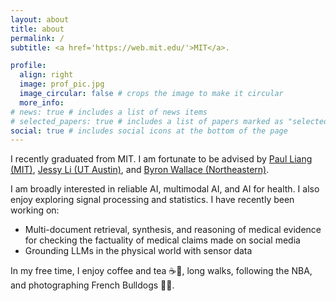 ```yaml
---
layout: about
title: about
permalink: /
subtitle: <a href='https://web.mit.edu/'>MIT</a>.

profile:
  align: right
  image: prof_pic.jpg
  image_circular: false # crops the image to make it circular
  more_info:
# news: true # includes a list of news items
# selected_papers: true # includes a list of papers marked as "selected={true}"
social: true # includes social icons at the bottom of the page
---
```


I recently graduated from MIT. I am fortunate to be advised by [Paul Liang (MIT)](https://pliang279.github.io/), [Jessy Li (UT Austin)](https://jessyli.com/), and [Byron Wallace (Northeastern)](https://www.byronwallace.com/).

I am broadly interested in reliable AI, multimodal AI, and AI for health. I also enjoy exploring signal processing and statistics. I have recently been working on:
* Multi-document retrieval, synthesis, and reasoning of medical evidence for checking the factuality of medical claims made on social media
* Grounding LLMs in the physical world with sensor data

In my free time, I enjoy coffee and tea ☕🍵, long walks, following the NBA, and photographing French Bulldogs 📸🐶.
